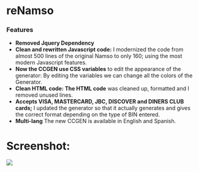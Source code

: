 # reNamso

### Features

- **Removed Jquery Dependency**
- **Clean and rewritten Javascript code:** I modernized the code from almost 500 lines of the original Namso to only 160; using the most modern Javascript features.
- **Now the CCGEN use CSS variables** to edit the appearance of the generator: By editing the variables we can change all the colors of the Generator.
- **Clean HTML code: The HTML code** was cleaned up, formatted and I removed unused lines.
- **Accepts VISA, MASTERCARD, JBC, DISCOVER and DINERS CLUB cards;** I updated the generator so that it actually generates and gives the correct format depending on the type of BIN entered.
- **Multi-lang** The new CCGEN is available in English and Spanish.

# Screenshot:

![](https://i.imgur.com/7IvxSR5.png)